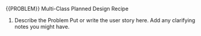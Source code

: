 {{PROBLEM}} Multi-Class Planned Design Recipe
1. Describe the Problem
Put or write the user story here. Add any clarifying notes you might have.

    <!-- As a user
    So that I can record my experiences
    I want to keep a regular diary

    As a user
    So that I can reflect on my experiences
    I want to read my past diary entries

    As a user
    So that I can reflect on my experiences in my busy day
    I want to select diary entries to read based on how much time I have and my reading speed

    As a user
    So that I can keep track of my tasks
    I want to keep a todo list along with my diary

        * add todos, mark_complete, list complete, incomplete

    As a user
    So that I can keep track of my contacts
    I want to see a list of all of the mobile phone numbers in all my diary entries 
    
        *A phone number starts with zero and is 11 digits long

2. Design the Class System
Consider diagramming out the classes and their relationships. Take care to focus on the details you see as important, not everything. The diagram below uses asciiflow.com but you could also use excalidraw.com, draw.io, or miro.com

    #Verbs 
        Record 
        Keep
        Reflect
        Read
        Select
        Keep
        See a list
        Mark complete
        List complete
        List incomplete
        Add

    #Nouns
        Diary
        Diary Entries
        Experiences
        Time
        Reading speed
        Todo List
        Tasks
        Phone number
        List of Phone Numbers

class Diary():
    def add(self, diary_entry):
        diary_entry: instance of DiaryEntry
        returns nothing
        side effects: adds to list of diary entries 
        pass

    def all(self):
        returns a list of DiaryEntry instances
        pass

class DiaryEntry():
    public properties:
    title: a string representing an entry title
    contents: a string representing entry contents
    
    def __init__(self, title, contents):
        title: a string representing an entry title
        contents: a string representing entry contents 
        side effects: sets the above properties
        pass

class TaskList():
    def add(self, task):
        task: an instance of Task
        returns: nothing
        side effects: adds to list of tasks
        pass
    
    def all_incomplete(self):
        returns a list of instances of Task
        representing the incomplete tasks
        pass
    
    def all_complete(self):
        returns a list of instances of Task
        representing the complete tasks
        pass

class Task():
    public properties:
    title: representing a job to do - string

    def __init__(self, title):
        title: a string representing a job to do
        side effects: sets title property
        pass

    def mark_complete(self):
        side effects: marks the task as complete
        returns nothing
        pass

class PhoneNumberExtractor():
    def __init__(self, diary):
        diary: an instance of Diary
        side effects: set diary property
        pass

    def extract(self):
        returns a list of strings representing a list of numbers

class ReadableEntryExtractor():
    def __init__(self, diary):
        diary: an instance of Diary
        side effects: set diary property
        pass

    def extract(self):
        wmp: integer
        minutes: integer
        returns the longest diary entry that can be read given wpm, minutes
        pass



    def __init__(self, title):
    pass
    



3. Create Examples as Integration Tests
Create examples of the classes being used together in different situations and combinations that reflect the ways in which the system will be used.

'''python
"""
When I add multiple diary entries
#all lists them out in order they were added
"""

diary = Diary()
diary_entry_1 = DiaryEntry("My Title 1", "My Contents 1")
diary_entry_2 = DiaryEntry("My Title 2", "My Contents 2")
diary_entry_3 = DiaryEntry("My Title 3", "My Contents 3")
diary.add(diary_entry_1)
diary.add(diary_entry_2)
diary.add(diary_entry_3)
diary.all() # => [diary_entry_1, diary_entry_2, diary_entry_3]


"""
When adding multiple tasks 
None are marked complete
#all_incomplete lists them out in order they were added
"""

task_list = TaskList()
task_1 = Task("Walk the dog")
task_2 = Task("Walk the cat")
task_3 = Task("Walk the frog")
task_list.add(task_1)
task_list.add(task_2)
task_list.add(task_3)
task_list.all_incomplete() # => [task_1, task_2, task_3]

"""
When adding multiple tasks 
One marked as complete
#all_incomplete lists tasks that are not complete only
"""

task_list = TaskList()
task_1 = Task("Walk the dog")
task_2 = Task("Walk the cat")
task_3 = Task("Walk the frog")
task_list.add(task_1)
task_list.add(task_2)
task_list.add(task_3)
task_2.mark_complete()
task_list.all_incomplete() # => [task_1, task_3]


"""
When I add multiple diary entries
PhoneNumberExtraxtor #extract
List of all phone number from all diary entries
"""

diary = Diary()
diary_entry_1 = DiaryEntry("My Title 1", "My friend is 07800000000 and 07800000001")
diary_entry_2 = DiaryEntry("My Title 2", "My Contents 2")
diary_entry_3 = DiaryEntry("My Title 3", "My friend is 07800000002")
diary.add(diary_entry_1)
diary.add(diary_entry_2)
diary.add(diary_entry_3)
extractor = PhoneNumberExtractor(diary)
extractor.extract() # => [07800000000, 07800000001, 07800000002]

"""
When I add multiple diary entries
PhoneNumberExtraxtor #extract
It ignores invalid phone numbers
"""

diary = Diary()
diary_entry_1 = DiaryEntry("My Title 1", "My friend is 078000000000 and 0780000000 and 0780, 13141")
diary.add(diary_entry_1)
extractor = PhoneNumberExtractor(diary)
extractor.extract() # => []

"""
When I add a diary entry
PhoneNumberExtraxtor #extract
Ignores duplicates of numbers
"""

diary = Diary()
diary_entry_1 = DiaryEntry("My Title 1", "My friend is 07800000000 and 07800000000")
diary_entry_2 = DiaryEntry("My Title 2", "My friend is 07800000000")
diary.add(diary_entry_1)
diary.add(diary_entry_2)
extractor = PhoneNumberExtractor(diary)
extractor.extract() # => [07800000000]

"""
When I add no diary entries
PhoneNumberExtraxtor #extract
Returns []
"""

diary = Diary()
extractor = PhoneNumberExtractor(diary)
extractor.extract() # => []

"""
When adding one diary entry that fits in the time
And I call ReadableEntryExtractor
With wpm of 2 and minutes of 2
It gets that diary entry
"""

diary = Diary()
diary_entry_1 = DiaryEntry("Title 1", "one two three four")
diary.add(diary_entry_1)
extractor = ReadableEntryExtractor(diary)
extractor.extract(wpm=2, minutes=2) # => diary_entry_1


"""
When adding one diary entry that doesnt fits in the time
And I call ReadableEntryExtractor
With wpm of 2 and minutes of 2
returns none
"""

diary = Diary()
diary_entry_1 = DiaryEntry("Title 1", "one two three four five")
diary.add(diary_entry_1)
extractor = ReadableEntryExtractor(diary)
extractor.extract(wpm=2, minutes=2) # => None


"""
When adding multiple diary entries, one readable 
And I call ReadableEntryExtractor
With wpm of 2 and minutes of 2
returns readable entry 
"""

diary = Diary()
diary_entry_1 = DiaryEntry("Title 1", "one two three four five")
diary_entry_2 = DiaryEntry("Title 1", "one two three four")
diary.add(diary_entry_1)
diary.add(diary_entry_2)
extractor = ReadableEntryExtractor(diary)
extractor.extract(wpm=2, minutes=2) # => diary_entry_2

"""
When adding multiple diary entries, multiple readable 
And I call ReadableEntryExtractor
With wpm of 2 and minutes of 2
returns readable longest
"""

diary = Diary()
diary_entry_1 = DiaryEntry("Title 1", "one two three four five")
diary_entry_2 = DiaryEntry("Title 1", "one two three four")
diary_entry_3 = DiaryEntry("Title 1", "one two three")
diary.add(diary_entry_1)
diary.add(diary_entry_2)
diary.add(diary_entry_3)
extractor = ReadableEntryExtractor(diary)
extractor.extract(wpm=2, minutes=2) # => diary_entry_2

"""
When adding no diary entries
And I call ReadableEntryExtractor
returns None
"""

diary = Diary()
extractor = ReadableEntryExtractor(diary)
extractor.extract(wpm=2, minutes=2) # => None





4. Create Examples as Unit Tests
Create examples, where appropriate, of the behaviour of each relevant class at a more granular level of detail.

#Diary
"""
Initially Diary doesnt have an entry
"""

diary = Diary()
diary.all() #=> []

#DiaryEntry
entry = DiaryEntry("My title", "My Contents")
entry.title # => "My Title"
entry.contents # => "My Contents"

#TaskList
"""
Initially, TaskList has no incomplete tasks
"""

task_list = TaskList()
task_list.all_incomplete() # => []

#TaskList
"""
Initially, TaskList has no complete tasks
"""

task_list = TaskList()
task_list.all_complete() # => []

#Task

"""
Task constructs with a title
"""
task = Task("Walk the dog")
task.title # => "Walk the dog"




5. Implement the Behaviour
After each test you write, follow the test-driving process of red, green, refactor to implement the behaviour.